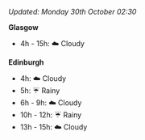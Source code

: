 *Updated: Monday 30th October 02:30*

**Glasgow**

* 4h - 15h: :cloud: Cloudy

**Edinburgh**

* 4h: :cloud: Cloudy
* 5h: :umbrella: Rainy
* 6h - 9h: :cloud: Cloudy
* 10h - 12h: :umbrella: Rainy
* 13h - 15h: :cloud: Cloudy
